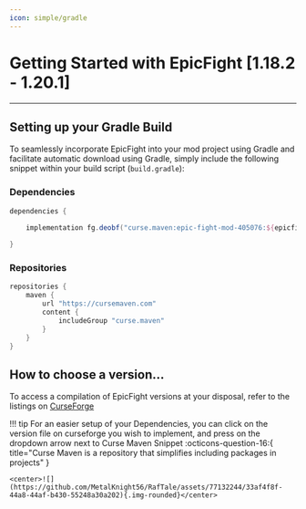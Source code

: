 ```yaml
---
icon: simple/gradle
---
```

# Getting Started with EpicFight [1.18.2 - 1.20.1]

***
## Setting up your Gradle Build
To seamlessly incorporate EpicFight into your mod project using Gradle and facilitate automatic download using Gradle, simply include the following snippet within your build script (``build.gradle``):

### Dependencies 

```gradle
dependencies {
	
	implementation fg.deobf("curse.maven:epic-fight-mod-405076:${epicfight_version}")

}
```

### Repositories

```gradle
repositories {
    maven {
        url "https://cursemaven.com"
        content {
            includeGroup "curse.maven"
        }
    }
}
```

## How to choose a version...

To access a compilation of EpicFight versions at your disposal, refer to the listings on [CurseForge](https://www.curseforge.com/minecraft/mc-mods/epic-fight-mod/files)

!!! tip
	For an easier setup of your Dependencies, you can click on the version file on curseforge you wish to implement, and press on the dropdown arrow next to Curse Maven Snippet :octicons-question-16:{ title="Curse Maven is a repository that simplifies including packages in projects" }
	
	<center>![](https://github.com/MetalKnight56/RafTale/assets/77132244/33af4f8f-44a8-44af-b430-55248a30a202){.img-rounded}</center>